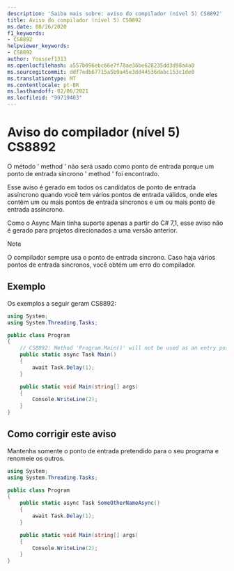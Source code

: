 ```yaml
---
description: 'Saiba mais sobre: aviso do compilador (nível 5) CS8892'
title: Aviso do compilador (nível 5) CS8892
ms.date: 08/26/2020
f1_keywords:
- CS8892
helpviewer_keywords:
- CS8892
author: Youssef1313
ms.openlocfilehash: a557b096ebc66e7f78ae36be628235dd3d98a4a0
ms.sourcegitcommit: ddf7edb67715a5b9a45e3dd44536dabc153c1de0
ms.translationtype: MT
ms.contentlocale: pt-BR
ms.lasthandoff: 02/06/2021
ms.locfileid: "99719403"
---
```

# <a name="compiler-warning-level-5-cs8892"></a>Aviso do compilador (nível 5) CS8892

O método ' method ' não será usado como ponto de entrada porque um ponto de entrada síncrono ' method ' foi encontrado.

Esse aviso é gerado em todos os candidatos de ponto de entrada assíncrono quando você tem vários pontos de entrada válidos, onde eles contêm um ou mais pontos de entrada síncronos e um ou mais ponto de entrada assíncrono.

Como o Async Main tinha suporte apenas a partir do C# 7,1, esse aviso não é gerado para projetos direcionados a uma versão anterior.

> [!NOTE]
> O compilador sempre usa o ponto de entrada síncrono. Caso haja vários pontos de entrada síncronos, você obtém um erro do compilador.

## <a name="example"></a>Exemplo

Os exemplos a seguir geram CS8892:

```csharp
using System;
using System.Threading.Tasks;

public class Program
{
    // CS8892: Method 'Program.Main()' will not be used as an entry point because a synchronous entry point 'Program.Main(string[])' was found.
    public static async Task Main()
    {
        await Task.Delay(1);
    }

    public static void Main(string[] args)
    {
        Console.WriteLine(2);
    }
}
```

## <a name="how-to-fix-this-warning"></a>Como corrigir este aviso

Mantenha somente o ponto de entrada pretendido para o seu programa e renomeie os outros.

```csharp
using System;
using System.Threading.Tasks;

public class Program
{
    public static async Task SomeOtherNameAsync()
    {
        await Task.Delay(1);
    }

    public static void Main(string[] args)
    {
        Console.WriteLine(2);
    }
}
```
